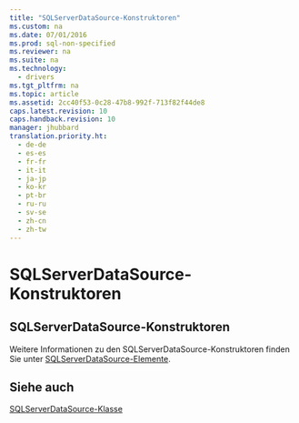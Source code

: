 ```yaml
---
title: "SQLServerDataSource-Konstruktoren"
ms.custom: na
ms.date: 07/01/2016
ms.prod: sql-non-specified
ms.reviewer: na
ms.suite: na
ms.technology: 
  - drivers
ms.tgt_pltfrm: na
ms.topic: article
ms.assetid: 2cc40f53-0c28-47b8-992f-713f82f44de8
caps.latest.revision: 10
caps.handback.revision: 10
manager: jhubbard
translation.priority.ht: 
  - de-de
  - es-es
  - fr-fr
  - it-it
  - ja-jp
  - ko-kr
  - pt-br
  - ru-ru
  - sv-se
  - zh-cn
  - zh-tw
---
```

# SQLServerDataSource-Konstruktoren
    
## SQLServerDataSource\-Konstruktoren  
 Weitere Informationen zu den SQLServerDataSource\-Konstruktoren finden Sie unter [SQLServerDataSource-Elemente](../content/SQLServerDataSource-Members.md).  
  
## Siehe auch  
 [SQLServerDataSource-Klasse](../content/SQLServerDataSource-Class.md)  
  
  
